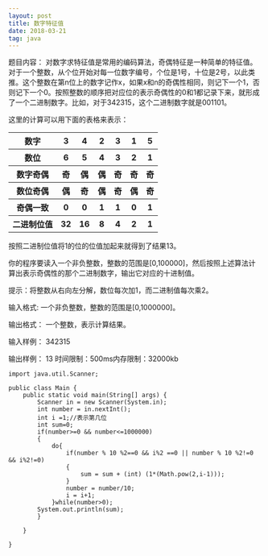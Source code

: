 ```yaml
---
layout: post
title: 数字特征值
date: 2018-03-21
tag: java
---
```


题目内容：
对数字求特征值是常用的编码算法，奇偶特征是一种简单的特征值。对于一个整数，从个位开始对每一位数字编号，个位是1号，十位是2号，以此类推。这个整数在第n位上的数字记作x，如果x和n的奇偶性相同，则记下一个1，否则记下一个0。按照整数的顺序把对应位的表示奇偶性的0和1都记录下来，就形成了一个二进制数字。比如，对于342315，这个二进制数字就是001101。

这里的计算可以用下面的表格来表示：
<table>
        <tr>
            <th>数字</th>
            <th>3</th>
            <th>4</th>
             <th>2</th>
            <th>3</th>
            <th>1</th>
            <th>5</th>
        </tr>
        <tr>
            <th>数位</th>
            <th>6</th>
            <th>5</th>
             <th>4</th>
            <th>3</th>
            <th>2</th>
            <th>1</th>
        </tr>
        <tr>
            <th>数字奇偶</th>
            <th>奇</th>
            <th>偶</th>
             <th>偶</th>
            <th>奇</th>
            <th>奇</th>
            <th>奇</th>
        </tr>
        <tr>
            <th>数位奇偶</th>
            <th>偶 </th>
            <th> 奇</th>
             <th>偶</th>
            <th>奇 </th>
            <th>偶</th>
            <th>奇</th>
        </tr>
        <tr>
            <th>奇偶一致</th>
            <th>0</th>
            <th>0</th>
             <th>1</th>
            <th>1</th>
            <th>0</th>
            <th>1</th>
        </tr>
        <tr>
            <th>二进制位值</th>
            <th>32</th>
            <th>16</th>
             <th>8</th>
            <th>4</th>
            <th>2</th>
            <th>1</th>
        </tr>
    </table>
按照二进制位值将1的位的位值加起来就得到了结果13。

你的程序要读入一个非负整数，整数的范围是[0,100000]，然后按照上述算法计算出表示奇偶性的那个二进制数字，输出它对应的十进制值。

提示：将整数从右向左分解，数位每次加1，而二进制值每次乘2。

输入格式:
一个非负整数，整数的范围是[0,1000000]。

输出格式：
一个整数，表示计算结果。

输入样例：
342315

输出样例：
13
时间限制：500ms内存限制：32000kb
```
import java.util.Scanner;

public class Main {
	public static void main(String[] args) {
		Scanner in = new Scanner(System.in);
		int number = in.nextInt();
		int i =1;//表示第几位
		int sum=0;
		if(number>=0 && number<=1000000)
		{
			do{
				if(number % 10 %2==0 && i%2 ==0 || number % 10 %2!=0 && i%2!=0)
				{						
					sum = sum + (int) (1*(Math.pow(2,i-1)));					
				}
				number = number/10;
				i = i+1;
			}while(number>0);
		System.out.println(sum);	
		}
		
	}

}
```